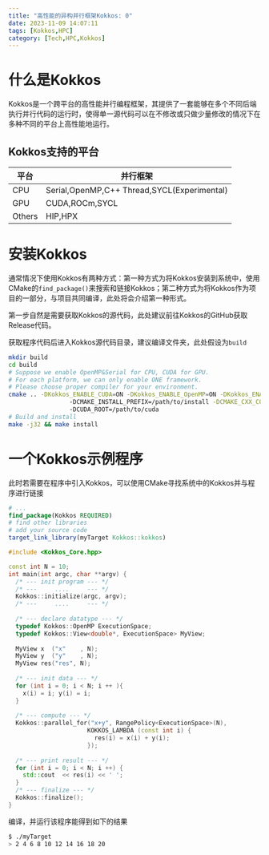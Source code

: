 ```yaml
---
title: "高性能的异构并行框架Kokkos: 0"
date: 2023-11-09 14:07:11
tags: [Kokkos,HPC]
category: [Tech,HPC,Kokkos]
---
```


# 什么是Kokkos

Kokkos是一个跨平台的高性能并行编程框架，其提供了一套能够在多个不同后端执行并行代码的运行时，使得单一源代码可以在不修改或只做少量修改的情况下在多种不同的平台上高性能地运行。

## Kokkos支持的平台

| 平台   | 并行框架                                    |
| ------ | ------------------------------------------- |
| CPU    | Serial,OpenMP,C++ Thread,SYCL(Experimental) |
| GPU    | CUDA,ROCm,SYCL                              |
| Others | HIP,HPX                                     |

# 安装Kokkos

通常情况下使用Kokkos有两种方式：第一种方式为将Kokkos安装到系统中，使用CMake的`find_package()`来搜索和链接Kokkos；第二种方式为将Kokkos作为项目的一部分，与项目共同编译，此处将会介绍第一种形式。

第一步自然是需要获取Kokkos的源代码，此处建议前往Kokkos的GitHub获取Release代码。

获取程序代码后进入Kokkos源代码目录，建议编译文件夹，此处假设为`build`

```bash
mkdir build
cd build
# Suppose we enable OpenMP&Serial for CPU, CUDA for GPU.
# For each platform, we can only enable ONE framework.
# Please choose proper compiler for your environment.
cmake .. -DKokkos_ENABLE_CUDA=ON -DKokkos_ENABLE_OpenMP=ON -DKokkos_ENABLE_Serial=ON \\
				 -DCMAKE_INSTALL_PREFIX=/path/to/install -DCMAKE_CXX_COMPILER=g++ \\
				 -DCUDA_ROOT=/path/to/cuda
# Build and install
make -j32 && make install
```

# 一个Kokkos示例程序

此时若需要在程序中引入Kokkos，可以使用CMake寻找系统中的Kokkos并与程序进行链接

```cmake
# ...
find_package(Kokkos REQUIRED)
# find other libraries
# add your source code
target_link_library(myTarget Kokkos::kokkos)
```

```c++
#include <Kokkos_Core.hpp>

const int N = 10;
int main(int argc, char **argv) {
  /* --- init program --- */
  /* ---     ....     --- */
  Kokkos::initialize(argc, argv);
  /* ---     ....     --- */
  
  /* --- declare datatype --- */
  typedef Kokkos::OpenMP ExecutionSpace;
  typedef Kokkos::View<double*, ExecutionSpace> MyView;
  
  MyView x	("x"	, N);
  MyView y	("y"	, N);
  MyView res("res", N);
  
  /* --- init data --- */
  for (int i = 0; i < N; i ++ ){
    x(i) = i; y(i) = i;
  }
  
  /* --- compute --- */
  Kokkos::parallel_for("x+y", RangePolicy<ExecutionSpace>(N),
                      KOKKOS_LAMBDA (const int i) {
                        res(i) = x(i) + y(i);
                      });
  
  /* --- print result --- */
  for (int i = 0; i < N; i ++) {
    std::cout  << res(i) << ' ';
  }
  /* --- finalize --- */
  Kokkos::finalize();
}
```

编译，并运行该程序能得到如下的结果

```bash
$ ./myTarget
> 2 4 6 8 10 12 14 16 18 20
```

